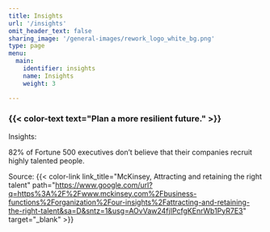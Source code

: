 ```yaml
---
title: Insights
url: '/insights'
omit_header_text: false
sharing_image: '/general-images/rework_logo_white_bg.png'
type: page
menu:
  main:
    identifier: insights
    name: Insights
    weight: 3

---
```


### {{< color-text text="Plan a more resilient future." >}}

Insights:

82% of Fortune 500 executives don’t believe that their companies recruit highly talented people.

Source: 
{{< color-link link_title="McKinsey, Attracting and retaining the right talent" path="https://www.google.com/url?q=https%3A%2F%2Fwww.mckinsey.com%2Fbusiness-functions%2Forganization%2Four-insights%2Fattracting-and-retaining-the-right-talent&sa=D&sntz=1&usg=AOvVaw24fjIPcfgKEnrWb1PyR7E3" target="_blank" >}}
